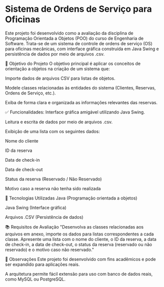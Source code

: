 # Sistema de Ordens de Serviço para Oficinas
Este projeto foi desenvolvido como a avaliação da disciplina de Programação Orientada a Objetos (POO) do curso de Engenharia de Software. Trata-se de um sistema de controle de ordens de serviço (OS) para oficinas mecânicas, com interface gráfica construída em Java Swing e persistência de dados por meio de arquivos .csv.

🎯 Objetivo do Projeto
O objetivo principal é aplicar os conceitos de orientação a objetos na criação de um sistema que:

Importe dados de arquivos CSV para listas de objetos.

Modele classes relacionadas às entidades do sistema (Clientes, Reservas, Ordens de Serviço, etc.).

Exiba de forma clara e organizada as informações relevantes das reservas.

✅ Funcionalidades:
Interface gráfica amigável utilizando Java Swing.

Leitura e escrita de dados por meio de arquivos .csv.

Exibição de uma lista com os seguintes dados:

Nome do cliente

ID da reserva

Data de check-in

Data de check-out

Status da reserva (Reservado / Não Reservado)

Motivo caso a reserva não tenha sido realizada

🧱 Tecnologias Utilizadas
Java (Programação orientada a objetos)

Java Swing (Interface gráfica)

Arquivos .CSV (Persistência de dados)

📚 Requisitos de Avaliação
"Desenvolva as classes relacionadas aos arquivos em anexo, importe os dados para listas correspondentes a cada classe. Apresente uma lista com o nome do cliente, o ID da reserva, a data de check-in, a data de check-out, o status da reserva (reservado ou não reservado) e o motivo caso não reservado."

📌 Observações
Este projeto foi desenvolvido com fins acadêmicos e pode ser expandido para aplicações reais.

A arquitetura permite fácil extensão para uso com banco de dados reais, como MySQL ou PostgreSQL.
